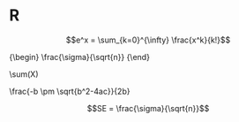 # R

$$e^x = \sum_{k=0}^{\infty} \frac{x^k}{k!}$$

{\begin}
\frac{\sigma}{\sqrt{n}}
{\end}

\sum(X)

\frac{-b \pm \sqrt{b^2-4ac}}{2b}

```math
SE = \frac{\sigma}{\sqrt{n}}
```

